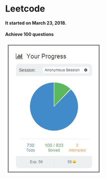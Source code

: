 # Leetcode
#### It started on March 23, 2018.

#### Achieve 100 questions
![100](https://github.com/MiuMiu-S/Javascript-leetcode/blob/master/img/1-100.jpg)
